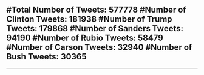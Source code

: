 #Total Number of Tweets: 577778 
#Number of Clinton Tweets: 181938
#Number of Trump Tweets: 179868
#Number of Sanders Tweets: 94190
#Number of Rubio Tweets: 58479
#Number of Carson Tweets: 32940
#Number of Bush Tweets: 30365
---
---

